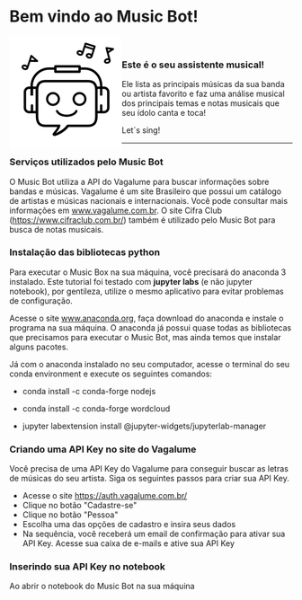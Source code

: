 # Bem vindo ao Music Bot!

<img style="float: left;" src="music_bot.png">
<br>

### Este é o seu assistente musical!

<p>Ele lista as principais músicas da sua banda ou artista favorito e faz uma análise musical dos principais temas e notas musicais que seu ídolo canta e toca! 
<p>Let´s sing!

____

### Serviços utilizados pelo Music Bot

O Music Bot utiliza a API do Vagalume para buscar informações sobre bandas e músicas. Vagalume é um site Brasileiro que possui um catálogo de artistas e músicas nacionais e internacionais. Você pode consultar mais informações em www.vagalume.com.br. O site Cifra Club (https://www.cifraclub.com.br/) também é utilizado pelo Music Bot para busca de notas musicais. 

### Instalação das bibliotecas python

Para executar o Music Box na sua máquina, você precisará do anaconda 3 instalado. Este tutorial foi testado com **jupyter labs** (e não jupyter notebook), por gentileza, utilize o mesmo aplicativo para evitar problemas de configuração.

Acesse o site www.anaconda.org, faça download do anaconda e instale o programa na sua máquina. O anaconda já possui quase todas as bibliotecas que precisamos para executar o Music Bot, mas ainda temos que instalar alguns pacotes. 

<p>Já com o anaconda instalado no seu computador, acesse o terminal do seu conda environment e execute os seguintes comandos:
  
- conda install -c conda-forge nodejs

- conda install -c conda-forge wordcloud

- jupyter labextension install @jupyter-widgets/jupyterlab-manager

### Criando uma API Key no site do Vagalume
Você precisa de uma API Key do Vagalume para conseguir buscar as letras de músicas do seu artista. Siga os seguintes passos para criar sua API Key.

- Acesse o site https://auth.vagalume.com.br/
- Clique no botão "Cadastre-se"
- Clique no botão "Pessoa"
- Escolha uma das opções de cadastro e insira seus dados
- Na sequência, você receberá um email de confirmação para ativar sua API Key. Acesse sua caixa de e-mails e ative sua API Key

### Inserindo sua API Key no notebook
Ao abrir o notebook do Music Bot na sua máquina

